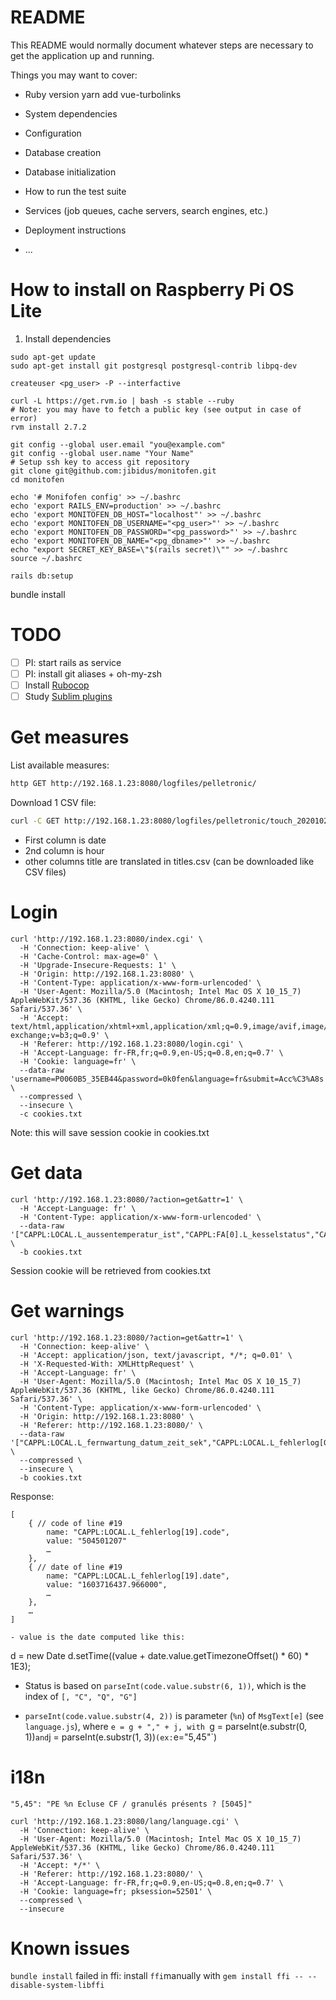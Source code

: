 # README

This README would normally document whatever steps are necessary to get the
application up and running.

Things you may want to cover:

* Ruby version
  yarn add vue-turbolinks
* System dependencies

* Configuration

* Database creation

* Database initialization

* How to run the test suite

* Services (job queues, cache servers, search engines, etc.)

* Deployment instructions

* ...

# How to install on Raspberry Pi OS Lite

1. Install dependencies

```shell
sudo apt-get update
sudo apt-get install git postgresql postgresql-contrib libpq-dev

createuser <pg_user> -P --interfactive

curl -L https://get.rvm.io | bash -s stable --ruby
# Note: you may have to fetch a public key (see output in case of error)
rvm install 2.7.2

git config --global user.email "you@example.com"
git config --global user.name "Your Name"
# Setup ssh key to access git repository
git clone git@github.com:jibidus/monitofen.git
cd monitofen

echo '# Monifofen config' >> ~/.bashrc
echo 'export RAILS_ENV=production' >> ~/.bashrc
echo 'export MONITOFEN_DB_HOST="localhost"' >> ~/.bashrc
echo 'export MONITOFEN_DB_USERNAME="<pg_user>"' >> ~/.bashrc
echo 'export MONITOFEN_DB_PASSWORD="<pg_password>"' >> ~/.bashrc
echo 'export MONITOFEN_DB_NAME="<pg_dbname>"' >> ~/.bashrc
echo "export SECRET_KEY_BASE=\"$(rails secret)\"" >> ~/.bashrc
source ~/.bashrc

rails db:setup
```

bundle install

# TODO

- [ ] PI: start rails as service
- [ ] PI: install git aliases + oh-my-zsh
- [ ] Install [Rubocop](https://github.com/rubocop-hq/rubocop)
- [ ] Study [Sublim plugins](https://mattbrictson.com/sublime-text-3-recommendations)

# Get measures

List available measures:

```bash
http GET http://192.168.1.23:8080/logfiles/pelletronic/
```

Download 1 CSV file:

```bash
curl -C GET http://192.168.1.23:8080/logfiles/pelletronic/touch_20201027.csv
```

- First column is date
- 2nd column is hour
- other columns title are translated in titles.csv (can be downloaded like CSV files)


# Login

```
curl 'http://192.168.1.23:8080/index.cgi' \
  -H 'Connection: keep-alive' \
  -H 'Cache-Control: max-age=0' \
  -H 'Upgrade-Insecure-Requests: 1' \
  -H 'Origin: http://192.168.1.23:8080' \
  -H 'Content-Type: application/x-www-form-urlencoded' \
  -H 'User-Agent: Mozilla/5.0 (Macintosh; Intel Mac OS X 10_15_7) AppleWebKit/537.36 (KHTML, like Gecko) Chrome/86.0.4240.111 Safari/537.36' \
  -H 'Accept: text/html,application/xhtml+xml,application/xml;q=0.9,image/avif,image/webp,image/apng,*/*;q=0.8,application/signed-exchange;v=b3;q=0.9' \
  -H 'Referer: http://192.168.1.23:8080/login.cgi' \
  -H 'Accept-Language: fr-FR,fr;q=0.9,en-US;q=0.8,en;q=0.7' \
  -H 'Cookie: language=fr' \
  --data-raw 'username=P0060B5_35EB44&password=0k0fen&language=fr&submit=Acc%C3%A8s' \
  --compressed \
  --insecure \
  -c cookies.txt
```

Note: this will save session cookie in cookies.txt

# Get data

```
curl 'http://192.168.1.23:8080/?action=get&attr=1' \
  -H 'Accept-Language: fr' \
  -H 'Content-Type: application/x-www-form-urlencoded' \
  --data-raw '["CAPPL:LOCAL.L_aussentemperatur_ist","CAPPL:FA[0].L_kesselstatus","CAPPL:FA[0].L_kesseltemperatur","CAPPL:FA[0].L_kesseltemperatur_soll_anzeige","CAPPL:LOCAL.L_ke_brennerkontakt_1","CAPPL:LOCAL.L_weather_clouds","CAPPL:LOCAL.L_weather[0]","CAPPL:LOCAL.weather_config","CAPPL:LOCAL.L_fernwartung_datum_zeit_sek","CAPPL:LOCAL.L_zaehler_fehler"]' \
  -b cookies.txt
```

Session cookie will be retrieved from cookies.txt

# Get warnings

```
curl 'http://192.168.1.23:8080/?action=get&attr=1' \
  -H 'Connection: keep-alive' \
  -H 'Accept: application/json, text/javascript, */*; q=0.01' \
  -H 'X-Requested-With: XMLHttpRequest' \
  -H 'Accept-Language: fr' \
  -H 'User-Agent: Mozilla/5.0 (Macintosh; Intel Mac OS X 10_15_7) AppleWebKit/537.36 (KHTML, like Gecko) Chrome/86.0.4240.111 Safari/537.36' \
  -H 'Content-Type: application/x-www-form-urlencoded' \
  -H 'Origin: http://192.168.1.23:8080' \
  -H 'Referer: http://192.168.1.23:8080/' \
  --data-raw '["CAPPL:LOCAL.L_fernwartung_datum_zeit_sek","CAPPL:LOCAL.L_fehlerlog[0].code","CAPPL:LOCAL.L_fehlerlog[0].date","CAPPL:LOCAL.L_fehlerlog[1].code","CAPPL:LOCAL.L_fehlerlog[1].date","CAPPL:LOCAL.L_fehlerlog[2].code","CAPPL:LOCAL.L_fehlerlog[2].date","CAPPL:LOCAL.L_fehlerlog[3].code","CAPPL:LOCAL.L_fehlerlog[3].date","CAPPL:LOCAL.L_fehlerlog[4].code","CAPPL:LOCAL.L_fehlerlog[4].date","CAPPL:LOCAL.L_fehlerlog[5].code","CAPPL:LOCAL.L_fehlerlog[5].date","CAPPL:LOCAL.L_fehlerlog[6].code","CAPPL:LOCAL.L_fehlerlog[6].date","CAPPL:LOCAL.L_fehlerlog[7].code","CAPPL:LOCAL.L_fehlerlog[7].date","CAPPL:LOCAL.L_fehlerlog[8].code","CAPPL:LOCAL.L_fehlerlog[8].date","CAPPL:LOCAL.L_fehlerlog[9].code","CAPPL:LOCAL.L_fehlerlog[9].date","CAPPL:LOCAL.L_fehlerlog[10].code","CAPPL:LOCAL.L_fehlerlog[10].date","CAPPL:LOCAL.L_fehlerlog[11].code","CAPPL:LOCAL.L_fehlerlog[11].date","CAPPL:LOCAL.L_fehlerlog[12].code","CAPPL:LOCAL.L_fehlerlog[12].date","CAPPL:LOCAL.L_fehlerlog[13].code","CAPPL:LOCAL.L_fehlerlog[13].date","CAPPL:LOCAL.L_fehlerlog[14].code","CAPPL:LOCAL.L_fehlerlog[14].date","CAPPL:LOCAL.L_fehlerlog[15].code","CAPPL:LOCAL.L_fehlerlog[15].date","CAPPL:LOCAL.L_fehlerlog[16].code","CAPPL:LOCAL.L_fehlerlog[16].date","CAPPL:LOCAL.L_fehlerlog[17].code","CAPPL:LOCAL.L_fehlerlog[17].date","CAPPL:LOCAL.L_fehlerlog[18].code","CAPPL:LOCAL.L_fehlerlog[18].date","CAPPL:LOCAL.L_fehlerlog[19].code","CAPPL:LOCAL.L_fehlerlog[19].date","CAPPL:LOCAL.L_weather_clouds","CAPPL:LOCAL.L_weather[0]","CAPPL:LOCAL.weather_config","CAPPL:LOCAL.L_zaehler_fehler"]' \
  --compressed \
  --insecure \
  -b cookies.txt
```

Response:
```
[
	{ // code of line #19
		name: "CAPPL:LOCAL.L_fehlerlog[19].code",
		value: "504501207"
		…
	},
	{ // date of line #19
		name: "CAPPL:LOCAL.L_fehlerlog[19].date",
		value: "1603716437.966000",
		…
	},
	…
]

- value is the date computed like this:
```
d = new Date
d.setTime((value + date.value.getTimezoneOffset() * 60) * 1E3);

- Status is based on `parseInt(code.value.substr(6, 1))`, which is the index of `[, "C", "Q", "G"]`

- `parseInt(code.value.substr(4, 2))` is parameter (`%n`) of `MsgText[e]` (see `language.js`), where `e = g + "," + j, with `g = parseInt(e.substr(0, 1))` and `j = parseInt(e.substr(1, 3))` (ex: `e="5,45"`)

# i18n

```
"5,45": "PE %n Ecluse CF / granulés présents ? [5045]"
```

```
curl 'http://192.168.1.23:8080/lang/language.cgi' \
  -H 'Connection: keep-alive' \
  -H 'User-Agent: Mozilla/5.0 (Macintosh; Intel Mac OS X 10_15_7) AppleWebKit/537.36 (KHTML, like Gecko) Chrome/86.0.4240.111 Safari/537.36' \
  -H 'Accept: */*' \
  -H 'Referer: http://192.168.1.23:8080/' \
  -H 'Accept-Language: fr-FR,fr;q=0.9,en-US;q=0.8,en;q=0.7' \
  -H 'Cookie: language=fr; pksession=52501' \
  --compressed \
  --insecure
```


# Known issues

`bundle install` failed in ffi: install `ffi`manually with `gem install ffi -- --disable-system-libffi`
